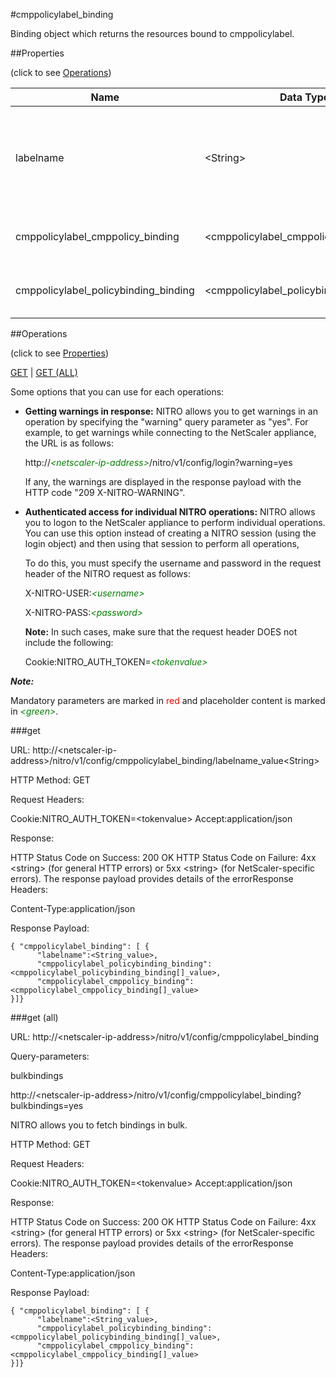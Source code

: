 #cmppolicylabel_binding

Binding object which returns the resources bound to cmppolicylabel.


##Properties 
<span>(click to see [Operations](#operations))</span>


<table><thead><tr><th>Name</th><th> Data Type</th><th> Permissions</th><th>Description</th></tr></thead><tbody><tr><td>labelname</td><td>&lt;String></td><td>Read-write</td><td>Name of the HTTP compression policy label for which to display details.&lt;br>Minimum length = 1</td><tr><tr><td>cmppolicylabel_cmppolicy_binding</td><td>&lt;cmppolicylabel_cmppolicy_binding[]></td><td>Read-only</td><td>cmppolicy that can be bound to cmppolicylabel.</td><tr><tr><td>cmppolicylabel_policybinding_binding</td><td>&lt;cmppolicylabel_policybinding_binding[]></td><td>Read-only</td><td>policybinding that can be bound to cmppolicylabel.</td><tr></tbody></table>
##Operations 
<span>(click to see [Properties](#properties))</span>


[GET](#get) | [GET (ALL)](#get-(all))


Some options that you can use for each operations:
<ul><li><p><b>Getting warnings in response:</b> NITRO allows you to get warnings in an operation by specifying the "warning" query parameter as "yes". For example, to get warnings while connecting to the NetScaler appliance, the URL is as follows:</p><p>http://<span style="color:green;font-style:italic;">&lt;netscaler-ip-address&gt;</span>/nitro/v1/config/login?warning=yes</p><p>If any, the warnings are displayed in the response payload with the HTTP code "209 X-NITRO-WARNING".</p></li><li><p><b>Authenticated access for individual NITRO operations:</b> NITRO allows you to logon to the NetScaler appliance to perform individual operations. You can use this option instead of creating a NITRO session (using the login object) and then using that session to perform all operations,</p><p>To do this, you must specify the username and password in the request header of the NITRO request as follows:</p><p>X-NITRO-USER:<span style="color:green;font-style:italic;">&lt;username&gt;</span></p><p>X-NITRO-PASS:<span style="color:green;font-style:italic;">&lt;password&gt;</span></p><p><b>Note:</b> In such cases, make sure that the request header DOES not include the following:</p><p>Cookie:NITRO_AUTH_TOKEN=<span style="color:green;font-style:italic;">&lt;tokenvalue&gt;</span></p></li></ul>



***Note:*** 
Mandatory parameters are marked in <span style="color:#FF0000;">red</span> and placeholder content is marked in <span style="color:green;font-style:italic">&lt;green&gt;</span>.

###get



URL: http://&lt;netscaler-ip-address&gt;/nitro/v1/config/cmppolicylabel_binding/labelname_value&lt;String&gt;
HTTP Method: GET
Request Headers:

Cookie:NITRO_AUTH_TOKEN=&lt;tokenvalue&gt;Accept:application/json

Response:
HTTP Status Code on Success: 200 OKHTTP Status Code on Failure: 4xx &lt;string&gt; (for general HTTP errors) or 5xx &lt;string&gt; (for NetScaler-specific errors). The response payload provides details of the errorResponse Headers:

Content-Type:application/json

Response Payload: ```{ "cmppolicylabel_binding": [ {      "labelname":<String_value>,      "cmppolicylabel_policybinding_binding":<cmppolicylabel_policybinding_binding[]_value>,      "cmppolicylabel_cmppolicy_binding":<cmppolicylabel_cmppolicy_binding[]_value>}]}```



###get (all)



URL: http://&lt;netscaler-ip-address&gt;/nitro/v1/config/cmppolicylabel_binding
Query-parameters:
bulkbindings
http://&lt;netscaler-ip-address&gt;/nitro/v1/config/cmppolicylabel_binding?bulkbindings=yes
NITRO allows you to fetch bindings in bulk.



HTTP Method: GET
Request Headers:

Cookie:NITRO_AUTH_TOKEN=&lt;tokenvalue&gt;Accept:application/json

Response:
HTTP Status Code on Success: 200 OKHTTP Status Code on Failure: 4xx &lt;string&gt; (for general HTTP errors) or 5xx &lt;string&gt; (for NetScaler-specific errors). The response payload provides details of the errorResponse Headers:

Content-Type:application/json

Response Payload: ```{ "cmppolicylabel_binding": [ {      "labelname":<String_value>,      "cmppolicylabel_policybinding_binding":<cmppolicylabel_policybinding_binding[]_value>,      "cmppolicylabel_cmppolicy_binding":<cmppolicylabel_cmppolicy_binding[]_value>}]}```



